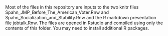 Most of the files in this repository are inputs to the two knitr files Spahn_JMP_Before_The_American_Voter.Rnw and Spahn_Socialization_and_Stability.Rnw and the R markdown presentation file jobtalk.Rnw.  The files are opened in Rstudio and compiled using only the contents of this folder.  You may need to install additional R packages.
